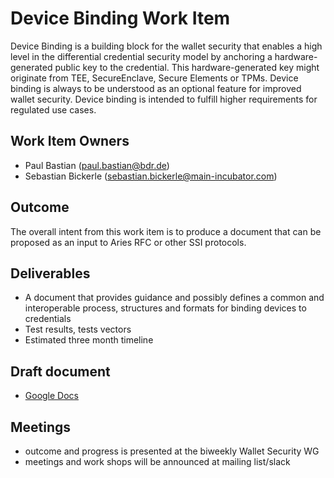 # Device Binding Work Item

Device Binding is a building block for the wallet security that enables a high level in the differential credential security model by anchoring a hardware-generated public key to the credential. This hardware-generated key might originate from TEE, SecureEnclave, Secure Elements or TPMs. Device binding is always to be understood as an optional feature for improved wallet security. Device binding is intended to fulfill higher requirements for regulated use cases.

## Work Item Owners
- Paul Bastian (paul.bastian@bdr.de)
- Sebastian Bickerle (sebastian.bickerle@main-incubator.com)

## Outcome
The overall intent from this work item is to produce a document that can be proposed as an input to Aries RFC or other SSI protocols.

## Deliverables
- A document that provides guidance and possibly defines a common and interoperable process, structures and formats for binding devices to credentials
- Test results, tests vectors
- Estimated three month timeline

## Draft document
- [Google Docs](https://docs.google.com/document/d/1iJAB7VRe1P4wEaBOAb-g8Fn4JvyMXpkpEMkK06U1Qh4/edit#)

## Meetings
- outcome and progress is presented at the biweekly Wallet Security WG
- meetings and work shops will be announced at mailing list/slack
